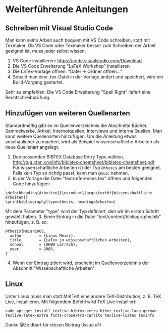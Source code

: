 # Weiterführende Anleitungen
## Schreiben mit Visual Studio Code
Man kann seine Arbeit auch bequem mit VS Code schreiben, statt mit Texmaker. Ob VS Code oder Texmaker besser zum Schreiben der Arbeit geeignet ist, muss jeder selbst wissen.

1. VS Code installieren: https://code.visualstudio.com/Download
2. Die VS Code Erweiterung "LaTeX Workshop" installieren
3. Die LaTex-Vorlage öffnen: "Datei -> Ordner öffnen..."
4. Sobald man eine .tex-Datei in der Vorlage ändert und speichert, wird ein Build-Vorgang gestartet.

Sehr zu empfehlen: Die VS Code Erweiterung "Spell Right" liefert eine Rechtschreibprüfung.

## Hinzufügen von weiteren Quellenarten
Standardmäßig gibt es im Quellenverzeichnis die Abschnitte Bücher, Sammelwerke, Artikel, Internetquellen, Interviews und interne Quellen. Man kann weitere Quellenarten hinzufügen.
Um die Anleitung etwas anschaulicher zu machen, wird als Beispiel wissenschaftliche Arbeiten als neue Quellenart angelegt.

1. Den passenden BIBTEX Database Entry Type wählen. <br> http://tug.ctan.org/info/biblatex-cheatsheet/biblatex-cheatsheet.pdf<br>
Für wissenschaftliche Arbeiten ist der Typ ```@thesis``` am besten geeignet. Falls kein Typ so richtig passt, kann man ```@misc``` nehmen.
2. In der Vorlage die Datei "text/references.tex" öffnen und folgenden Code hinzufügen:
```
\defbibheading{Arbeiten}{\noindent\large\textbf{Wissenschaftliche Arbeiten}} 
\printbibliography[type=thesis, heading=Arbeiten]
```
Mit dem Parameter "type" wird der Typ definiert, den wir im ersten Schritt gewählt haben.
3. Einen Eintrag in die Datei "text/content/bibliography.bib" hinzufügen, z. B. so:
```
@thesis{Meier2005,
  author       = {Linus Meier}, 
  title        = {LaTex in wissenschaftlichen Arbeiten},
  school       = {DHBW Lörrach},
  year         = 2005,
} 
```
4. Wenn der Eintrag zitiert wird, erscheint im Quellenverzeichnis der Abschnitt "Wissenschaftliche Arbeiten".

## Linux
Unter Linux muss man statt MiKTeX eine andere TeX-Distribution, z. B. TeX Live, installieren. Mit folgendem Befehl wird TeX Live installiert:
```
sudo apt-get install texlive-bibtex-extra biber texlive-lang-german texlive-latex-extra fonts-crosextra-carlito texlive-luatex texinfo
```
Danke @Zoidbart für diesen Beitrag (Issue #1)

